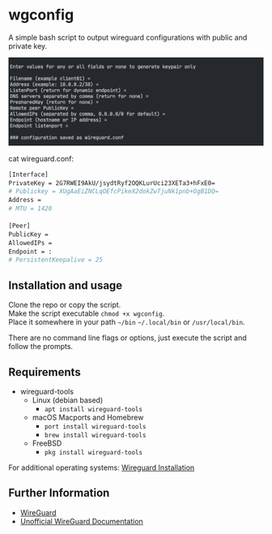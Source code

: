 # wgconfig
A simple bash script to output wireguard configurations with public and private key.

![wgconfig](wgconfig.jpg)

cat wireguard.conf:

```bash
[Interface]
PrivateKey = 2G7RWEI9AkU/jsydtRyf2OQKLurUci23XETa3+hFxE0=
# Publickey = XUgAaEiZNCLqOEfcPikeX2dokZwTjuNk1pnb+OgB1DQ=
Address =
# MTU = 1420

[Peer]
PublicKey =
AllowedIPs =
Endpoint = :
# PersistentKeepalive = 25
```
## Installation and usage

Clone the repo or copy the script.<br>
Make the script executable `chmod +x wgconfig`.<br>
Place it somewhere in your path `~/bin` `~/.local/bin` or `/usr/local/bin`.<br>

There are no command line flags or options, just execute the script and follow the prompts.

## Requirements

- wireguard-tools
  - Linux (debian based)
    - `apt install wireguard-tools`
  - macOS Macports and Homebrew
    - `port install wireguard-tools`
    - `brew install wireguard-tools`
  - FreeBSD
    - `pkg install wireguard-tools`

For additional operating systems: [Wireguard Installation](https://www.wireguard.com/install/)

## Further Information

- [WireGuard](https://www.wireguard.com/)
- [Unofficial WireGuard Documentation](https://github.com/pirate/wireguard-docs)
